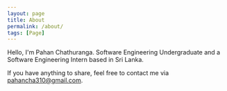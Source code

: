 ```yaml
---
layout: page
title: About
permalink: /about/
tags: [Page]
---
```


Hello, I'm Pahan Chathuranga. Software Engineering Undergraduate and a Software Engineering Intern based in Sri Lanka.

If you have anything to share, feel free to contact me via <u>pahancha310@gmail.com</u>.
